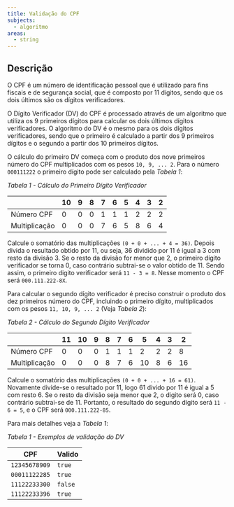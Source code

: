 ```yaml
---
title: Validação do CPF
subjects:
  - algoritmo
areas:
  - string
---
```


## Descrição

O CPF é um número de identificação pessoal que é utilizado para fins fiscais e de segurança social, que é composto por 11 dígitos, sendo que os dois últimos são os dígitos verificadores.

O Dígito Verificador (DV) do CPF é processado através de um algoritmo que utiliza os 9 primeiros dígitos para calcular os dois últimos dígitos verificadores. O algoritmo do DV é o mesmo para os dois dígitos verificadores, sendo que o primeiro é calculado a partir dos 9 primeiros dígitos e o segundo a partir dos 10 primeiros dígitos.

O cálculo do primeiro DV começa com o produto dos nove primeiros número do CPF multiplicados com os pesos `10, 9, ... 2`. Para o número `000111222` o primeiro dígito pode ser calculado pela _Tabela 1_:

_Tabela 1 - Cálculo do Primeiro Dígito Verificador_

|               | 10  | 9   | 8   | 7   | 6   | 5   | 4   | 3   | 2   |
| ------------- | --- | --- | --- | --- | --- | --- | --- | --- | --- |
| Número CPF    | 0   | 0   | 0   | 1   | 1   | 1   | 2   | 2   | 2   |
| Multiplicação | 0   | 0   | 0   | 7   | 6   | 5   | 8   | 6   | 4   |

Calcule o somatório das multiplicações `(0 + 0 + ... + 4 = 36)`. Depois divida o resultado obtido por 11, ou seja, 36 dividido por 11 é igual a 3 com resto da divisão 3. Se o resto da divisão for menor que 2, o primeiro dígito verificador se torna 0, caso contrário subtrai-se o valor obtido de 11. Sendo assim, o primeiro digito verificador será `11 - 3 = 8`. Nesse momento o CPF será `000.111.222-8X`.

Para calcular o segundo dígito verificador é preciso construir o produto dos dez primeiros número do CPF, incluindo o primeiro dígito, multiplicados com os pesos `11, 10, 9, ... 2` (Veja _Tabela 2_):

_Tabela 2 - Cálculo do Segundo Dígito Verificador_

|               | 11  | 10  | 9   | 8   | 7   | 6   | 5   | 4   | 3   | 2   |
| ------------- | --- | --- | --- | --- | --- | --- | --- | --- | --- | --- |
| Número CPF    | 0   | 0   | 0   | 1   | 1   | 1   | 2   | 2   | 2   | 8   |
| Multiplicação | 0   | 0   | 0   | 8   | 7   | 6   | 10  | 8   | 6   | 16  |

Calcule o somatório das multiplicações `(0 + 0 + ... + 16 = 61)`. Novamente divide-se o resultado por 11, logo 61 divido por 11 é igual a 5 com resto 6. Se o resto da divisão seja menor que 2, o digito será 0, caso contrário subtrai-se de 11. Portanto, o resultado do segundo dígito será `11 - 6 = 5`, e o CPF será `000.111.222-85`.

Para mais detalhes veja a *Tabela 1*:

*Tabela 1 - Exemplos de validação do DV*

| CPF           | Valido  |
| ------------- | ------- |
| `12345678909` | `true`  |
| `00011122285` | `true`  |
| `11122233300` | `false` |
| `11122233396` | `true`  |
